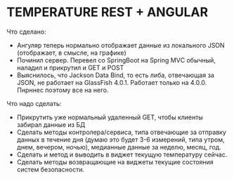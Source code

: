 # TEMPERATURE REST + ANGULAR


Что сделано:

* Ангуляр теперь нормально отображает данные из локального JSON (отображает, в смысле, на графике)
* Починил сервер. Перевел со SpringBoot на Spring MVС обычный, наладил и прикрутил и GET и POST
* Выяснилось, что Jackson Data Bind, то есть либа, отвечающая за JSON, не работает на GlassFish 4.0.1. Работает только на 4.0.0. Пнрннес поэтому все на него.

Что надо сделать:

* Прикрутить уже нормальный удаленный GET, чтобы клиенты забирал данные из БД
* Сделать методы контролера/сервиса, типа отвечающие за отправку данных в течение дня (думаю это будет 3-6 измерений, типа утром, днем, вечером, ночью), медианные данные за неделю, месяц, год.
* Сделать и метод и выводить в виджет текущую температуру сейчас.
* Сделать методы возвращающие на виджеты текущие состояния систем безопасности.
